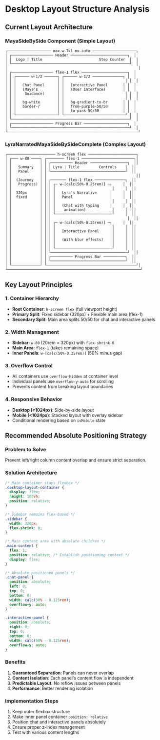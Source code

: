 # Desktop Layout Structure Analysis

## Current Layout Architecture

### MayaSideBySide Component (Simple Layout)
```
┌──────────────────── max-w-7xl mx-auto ────────────────────┐
│ ┌─────────────────── Header ──────────────────────────┐  │
│ │  Logo | Title                          Step Counter  │  │
│ └──────────────────────────────────────────────────────┘  │
│                                                            │
│ ┌─────────────────── flex-1 flex ─────────────────────┐  │
│ │ ┌────── w-1/2 ──────┐ ┌────── w-1/2 ──────────────┐ │  │
│ │ │                   │ │                            │ │  │
│ │ │   Chat Panel      │ │   Interactive Panel       │ │  │
│ │ │   (Maya's         │ │   (User Interface)        │ │  │
│ │ │    Guidance)      │ │                            │ │  │
│ │ │                   │ │                            │ │  │
│ │ │   bg-white        │ │   bg-gradient-to-br       │ │  │
│ │ │   border-r        │ │   from-purple-50/50       │ │  │
│ │ │                   │ │   to-pink-50/50           │ │  │
│ │ └───────────────────┘ └────────────────────────────┘ │  │
│ └──────────────────────────────────────────────────────┘  │
│ ┌─────────────────── Progress Bar ────────────────────┐  │
│ └──────────────────────────────────────────────────────┘  │
└────────────────────────────────────────────────────────────┘
```

### LyraNarratedMayaSideBySideComplete (Complex Layout)
```
┌────────────────────── h-screen flex ──────────────────────┐
│ ┌─── w-80 ────┐ ┌──────── flex-1 ────────────────────────┐│
│ │             │ │ ┌────────── Header ─────────────────┐  ││
│ │   Summary   │ │ │ Lyra | Title         Controls    │  ││
│ │   Panel     │ │ └──────────────────────────────────┘  ││
│ │             │ │                                         ││
│ │  (Journey   │ │ ┌─────── flex-1 flex ──────────────┐  ││
│ │   Progress) │ │ │ ┌─ w-[calc(50%-0.25rem)] ─┐     │  ││
│ │             │ │ │ │                          │     │  ││
│ │  320px      │ │ │ │   Lyra's Narrative      │     │  ││
│ │  fixed      │ │ │ │   Panel                 │     │  ││
│ │             │ │ │ │                          │     │  ││
│ │             │ │ │ │   (Chat with typing     │     │  ││
│ │             │ │ │ │    animation)            │     │  ││
│ │             │ │ │ └──────────────────────────┘     │  ││
│ │             │ │ │                                   │  ││
│ │             │ │ │ ┌─ w-[calc(50%-0.25rem)] ─┐     │  ││
│ │             │ │ │ │                          │     │  ││
│ │             │ │ │ │   Interactive Panel      │     │  ││
│ │             │ │ │ │                          │     │  ││
│ │             │ │ │ │   (With blur effects)    │     │  ││
│ │             │ │ │ │                          │     │  ││
│ │             │ │ │ └──────────────────────────┘     │  ││
│ │             │ │ └───────────────────────────────────┘  ││
│ │             │ │ ┌────────── Progress Bar ──────────┐  ││
│ │             │ │ └──────────────────────────────────┘  ││
│ └─────────────┘ └─────────────────────────────────────────┘│
└─────────────────────────────────────────────────────────────┘
```

## Key Layout Principles

### 1. Container Hierarchy
- **Root Container**: `h-screen flex` (full viewport height)
- **Primary Split**: Fixed sidebar (320px) + Flexible main area (flex-1)
- **Secondary Split**: Main area splits 50/50 for chat and interactive panels

### 2. Width Management
- **Sidebar**: `w-80` (20rem = 320px) with `flex-shrink-0`
- **Main Area**: `flex-1` (takes remaining space)
- **Inner Panels**: `w-[calc(50%-0.25rem)]` (50% minus gap)

### 3. Overflow Control
- All containers use `overflow-hidden` at container level
- Individual panels use `overflow-y-auto` for scrolling
- Prevents content from breaking layout boundaries

### 4. Responsive Behavior
- **Desktop (≥1024px)**: Side-by-side layout
- **Mobile (<1024px)**: Stacked layout with overlay sidebar
- Conditional rendering based on `isMobile` state

## Recommended Absolute Positioning Strategy

### Problem to Solve
Prevent left/right column content overlap and ensure strict separation.

### Solution Architecture
```css
/* Main container stays flexbox */
.desktop-layout-container {
  display: flex;
  height: 100vh;
  position: relative;
}

/* Sidebar remains flex-based */
.sidebar {
  width: 320px;
  flex-shrink: 0;
}

/* Main content area with absolute children */
.main-content {
  flex: 1;
  position: relative; /* Establish positioning context */
  display: flex;
}

/* Absolute positioned panels */
.chat-panel {
  position: absolute;
  left: 0;
  top: 0;
  bottom: 0;
  width: calc(50% - 0.125rem);
  overflow-y: auto;
}

.interactive-panel {
  position: absolute;
  right: 0;
  top: 0;
  bottom: 0;
  width: calc(50% - 0.125rem);
  overflow-y: auto;
}
```

### Benefits
1. **Guaranteed Separation**: Panels can never overlap
2. **Content Isolation**: Each panel's content flow is independent
3. **Predictable Layout**: No reflow issues between panels
4. **Performance**: Better rendering isolation

### Implementation Steps
1. Keep outer flexbox structure
2. Make inner panel container `position: relative`
3. Position chat and interactive panels absolutely
4. Ensure proper z-index management
5. Test with various content lengths